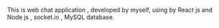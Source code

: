 This is web chat application , developed by myself,
using by React js and Node js , socket.io , MySQL database.
